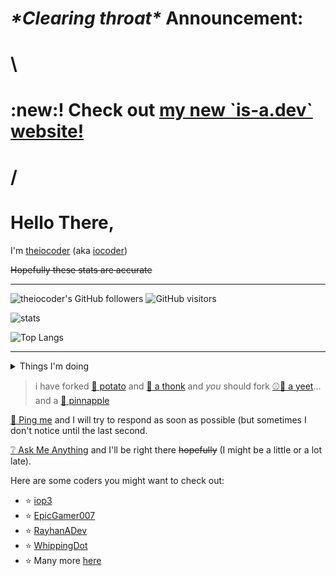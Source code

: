 <h1><i>*Clearing throat*</i> Announcement:</h1>
<h1>\</h1>
<h1><b>:new:</b>! Check out <a href="https://theiocoder.is-a.dev">my new `is-a.dev` website!</a></h1>
<h1>/</h1>
<!-- Dis so cute: 🐶🐕 -->
<!-- ### Hi there 👋 -->

<!--
**theiocoder/theiocoder** is a ✨ _special_ ✨ repository because its `README.md` (this file) appears on your GitHub profile.

Here are some ideas to get you started:

- 🔭 I’m currently working on ...
- 🌱 I’m currently learning ...
- 👯 I’m looking to collaborate on ...
- 🤔 I’m looking for help with ...
- 💬 Ask me about ...
- 📫 How to reach me: ...
- 😄 Pronouns: ...
- ⚡ Fun fact: ...
-->

# Hello There,
I'm [theiocoder](https://github.com/theiocoder) (aka [iocoder](https://replit.com/@iocoder))

<strike>Hopefully these stats are accurate</strike>

---
![theiocoder's GitHub followers](https://img.shields.io/github/followers/theiocoder?color=00bbbb&style=for-the-badge&logo=github&logoColor=fff) 
![GitHub visitors](https://visitor-badge-reloaded.herokuapp.com/badge?page_id=theiocoder.visitor.badge.reloaded&color=00bbbb&style=for-the-badge&logo=github)

![stats](https://github-readme-stats.vercel.app/api?username=theiocoder&include_all_commits=true&show_icons=true&theme=prussian&count_private=true&cache_seconds=1801)

![Top Langs](https://github-readme-stats.vercel.app/api/top-langs/?username=theiocoder&theme=prussian&layout=compact)

---
<details><summary>Things I'm doing</summary>
 
  - [x] Making things
  - [x] Breaking things
  - [x] Doing small projects <strike>that no one cares about</strike>
  - [x] Existing :yum:
  
</details>

> i have forked [:sweet_potato: potato](https://github.com/theiocoder/potato) and [:thinking: a thonk](https://github.com/theiocoder/thonk) and *you* should fork [:baseball:💨 a yeet](https://github.com/theiocoder/yeet)... and a [:pineapple: pinnapple](https://github.com/theiocoder/Pinnapple)

[:speech_balloon: Ping me](https://github.com/theiocoder/Ping-me) and I will try to respond as soon as possible (but sometimes I don't notice until the last second.

[:grey_question: Ask Me Anything](https://github.com/theiocoder/AMA) and I'll be right there <strike>hopefully</strike> (I might be a little or a lot late).

Here are some coders you might want to check out:

 - :star: [iop3](https://github.com/iop3/iop3#readme)
 - :star: [EpicGamer007](https://github.com/EpicGamer007/EpicGamer007#readme)
 - :star: [RayhanADev](https://github.com/RayhanADev/RayhanADev#readme)
 - :star: [WhippingDot](https://github.com/WhippingDot/WhippingDot#readme)
 - :star: Many more [here](https://github.com/orgs/Repl-it-Coders/people)
